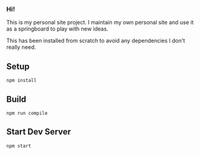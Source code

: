 ### Hi! 

This is my personal site project. I maintain my own personal site and use it as a springboard to play with new ideas.

This has been installed from scratch to avoid any dependencies I don't really need.

## Setup

`npm install`

## Build
 
`npm run compile`

## Start Dev Server
 
`npm start`
 
 
